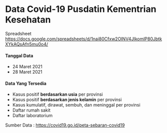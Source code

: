 # Data Covid-19 Pusdatin Kementrian Kesehatan

Spreadsheet https://docs.google.com/spreadsheets/d/1nai80Cfxw2OINV4JIkomlP80JbtkXYkAQsAfn5mu0o4/

#### Tanggal Data
- 24 Maret 2021
- 28 Maret 2021

#### Data Yang Tersedia

- Kasus positif **berdasarkan usia** per provinsi
- Kasus positif **berdasarkan jenis kelamin** per provinsi
- Kasus kumulatif, dirawat, sembuh, dan meninggal per provinsi
- Daftar rumah sakit
- Daftar laboratorium

Sumber Data : https://covid19.go.id/peta-sebaran-covid19


